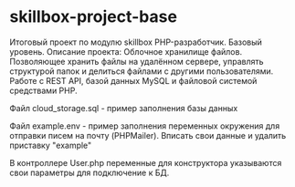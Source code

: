 # skillbox-project-base

Итоговый проект по модулю skillbox PHP-разработчик. Базовый уровень.
Описание проекта: Облочное хранилище файлов. Позволяющее хранить файлы на удалённом сервере, управлять структурой папок и делиться файлами с другими пользователями. Работе с REST API, базой данных MySQL и файловой системой средствами РНР.

Файл cloud_storage.sql - пример заполнения базы данных

Файл example.env - пример заполнения переменных окружения для отправки писем на почту (PHPMailer). Вписать свои данные и удалить приставку "example"

В контроллере User.php переменные для конструктора указываются свои параметры для подключение к БД.
